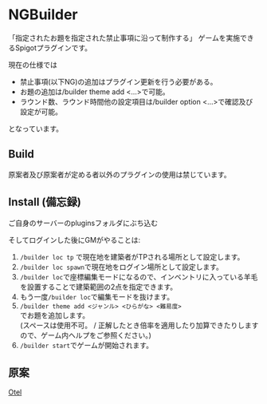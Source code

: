 # NGBuilder
「指定されたお題を指定された禁止事項に沿って制作する」
ゲームを実施できるSpigotプラグインです。

現在の仕様では

- 禁止事項(以下NG)の追加はプラグイン更新を行う必要がある。
- お題の追加は/builder theme add <...>で可能。
- ラウンド数、ラウンド時間他の設定項目は/builder option <...>で確認及び設定が可能。

となっています。

## Build

原案者及び原案者が定める者以外のプラグインの使用は禁じています。

## Install (備忘録)

ご自身のサーバーのpluginsフォルダにぶち込む

そしてログインした後にGMがやることは:

1. `/builder loc tp` で現在地を建築者がTPされる場所として設定します。
2. `/builder loc spawn`で現在地をログイン場所として設定します。
3. `/builder loc`で座標編集モードになるので、インベントリに入っている羊毛を設置することで建築範囲の2点を指定できます。
4. もう一度`/builder loc`で編集モードを抜けます。
5. `/builder theme add <ジャンル> <ひらがな> <難易度>`  
でお題を追加します。  
(スペースは使用不可。 / 正解したとき倍率を適用したり加算できたりしますので、ゲーム内ヘルプをご参照ください。)
6. `/builder start`でゲームが開始されます。

## 原案

[Otel](https://twitter.com/Otel_TLF)

